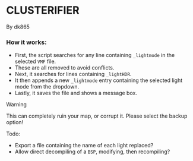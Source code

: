 # CLUSTERIFIER
By dk865


### How it works:
- First, the script searches for any line containing `_lightmode` in the selected `VMF` file.
- These are all removed to avoid conflicts.
- Next, it searches for lines containing `_lightHDR`. 
- It then appends a new `_lightmode` entry containing the selected light mode from the dropdown.
- Lastly, it saves the file and shows a message box.

>[!WARNING]
>This can completely ruin your map, or corrupt it. Please select the backup option!


Todo:
- Export a file containing the name of each light replaced?
- Allow direct decompiling of a `BSP`, modifying, then recompiling?
